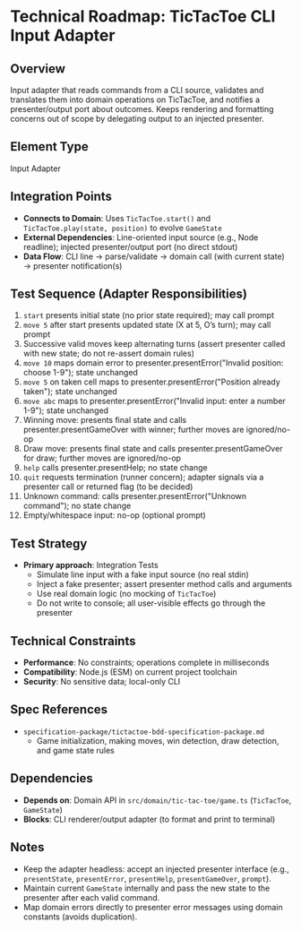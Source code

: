 # Technical Roadmap: TicTacToe CLI Input Adapter

## Overview

Input adapter that reads commands from a CLI source, validates and translates them into domain operations on TicTacToe, and notifies a presenter/output port about outcomes. Keeps rendering and formatting concerns out of scope by delegating output to an injected presenter.

## Element Type

Input Adapter

## Integration Points

- **Connects to Domain**: Uses `TicTacToe.start()` and `TicTacToe.play(state, position)` to evolve `GameState`
- **External Dependencies**: Line-oriented input source (e.g., Node readline); injected presenter/output port (no direct stdout)
- **Data Flow**: CLI line → parse/validate → domain call (with current state) → presenter notification(s)

## Test Sequence (Adapter Responsibilities)

1. `start` presents initial state (no prior state required); may call prompt
2. `move 5` after start presents updated state (X at 5, O’s turn); may call prompt
3. Successive valid moves keep alternating turns (assert presenter called with new state; do not re-assert domain rules)
4. `move 10` maps domain error to presenter.presentError("Invalid position: choose 1-9"); state unchanged
5. `move 5` on taken cell maps to presenter.presentError("Position already taken"); state unchanged
6. `move abc` maps to presenter.presentError("Invalid input: enter a number 1-9"); state unchanged
7. Winning move: presents final state and calls presenter.presentGameOver with winner; further moves are ignored/no-op
8. Draw move: presents final state and calls presenter.presentGameOver for draw; further moves are ignored/no-op
9. `help` calls presenter.presentHelp; no state change
10. `quit` requests termination (runner concern); adapter signals via a presenter call or returned flag (to be decided)
11. Unknown command: calls presenter.presentError("Unknown command"); no state change
12. Empty/whitespace input: no-op (optional prompt)

## Test Strategy

- **Primary approach**: Integration Tests
  - Simulate line input with a fake input source (no real stdin)
  - Inject a fake presenter; assert presenter method calls and arguments
  - Use real domain logic (no mocking of `TicTacToe`)
  - Do not write to console; all user-visible effects go through the presenter

## Technical Constraints

- **Performance**: No constraints; operations complete in milliseconds
- **Compatibility**: Node.js (ESM) on current project toolchain
- **Security**: No sensitive data; local-only CLI

## Spec References

- `specification-package/tictactoe-bdd-specification-package.md`
  - Game initialization, making moves, win detection, draw detection, and game state rules

## Dependencies

- **Depends on**: Domain API in `src/domain/tic-tac-toe/game.ts` (`TicTacToe`, `GameState`)
- **Blocks**: CLI renderer/output adapter (to format and print to terminal)

## Notes

- Keep the adapter headless: accept an injected presenter interface (e.g., `presentState`, `presentError`, `presentHelp`, `presentGameOver`, `prompt`).
- Maintain current `GameState` internally and pass the new state to the presenter after each valid command.
- Map domain errors directly to presenter error messages using domain constants (avoids duplication).
